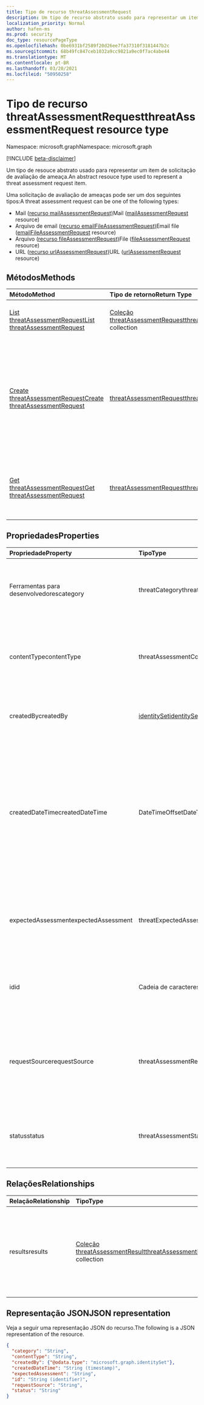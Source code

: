 ```yaml
---
title: Tipo de recurso threatAssessmentRequest
description: Um tipo de recurso abstrato usado para representar um item de solicitação de avaliação de ameaça.
localization_priority: Normal
author: hafen-ms
ms.prod: security
doc_type: resourcePageType
ms.openlocfilehash: 0be6931bf2589f20d26ee7fa37310f3181447b2c
ms.sourcegitcommit: 68b49fc847ceb1032a9cc9821a9ec0f7ac4abe44
ms.translationtype: MT
ms.contentlocale: pt-BR
ms.lasthandoff: 03/20/2021
ms.locfileid: "50950258"
---
```

# <a name="threatassessmentrequest-resource-type"></a><span data-ttu-id="eca66-103">Tipo de recurso threatAssessmentRequest</span><span class="sxs-lookup"><span data-stu-id="eca66-103">threatAssessmentRequest resource type</span></span>

<span data-ttu-id="eca66-104">Namespace: microsoft.graph</span><span class="sxs-lookup"><span data-stu-id="eca66-104">Namespace: microsoft.graph</span></span>

[!INCLUDE [beta-disclaimer](../../includes/beta-disclaimer.md)]

<span data-ttu-id="eca66-105">Um tipo de resouce abstrato usado para representar um item de solicitação de avaliação de ameaça.</span><span class="sxs-lookup"><span data-stu-id="eca66-105">An abstract resouce type used to represent a threat assessment request item.</span></span>

<span data-ttu-id="eca66-106">Uma solicitação de avaliação de ameaças pode ser um dos seguintes tipos:</span><span class="sxs-lookup"><span data-stu-id="eca66-106">A threat assessment request can be one of the following types:</span></span>

* <span data-ttu-id="eca66-107">Mail ([recurso mailAssessmentRequest)](mailAssessmentRequest.md)</span><span class="sxs-lookup"><span data-stu-id="eca66-107">Mail ([mailAssessmentRequest](mailAssessmentRequest.md) resource)</span></span>
* <span data-ttu-id="eca66-108">Arquivo de email ([recurso emailFileAssessmentRequest)](emailFileAssessmentRequest.md)</span><span class="sxs-lookup"><span data-stu-id="eca66-108">Email file ([emailFileAssessmentRequest](emailFileAssessmentRequest.md) resource)</span></span>
* <span data-ttu-id="eca66-109">Arquivo ([recurso fileAssessmentRequest)](fileAssessmentRequest.md)</span><span class="sxs-lookup"><span data-stu-id="eca66-109">File ([fileAssessmentRequest](fileAssessmentRequest.md) resource)</span></span>
* <span data-ttu-id="eca66-110">URL ([recurso urlAssessmentRequest)](urlAssessmentRequest.md)</span><span class="sxs-lookup"><span data-stu-id="eca66-110">URL ([urlAssessmentRequest](urlAssessmentRequest.md) resource)</span></span>

## <a name="methods"></a><span data-ttu-id="eca66-111">Métodos</span><span class="sxs-lookup"><span data-stu-id="eca66-111">Methods</span></span>

| <span data-ttu-id="eca66-112">Método</span><span class="sxs-lookup"><span data-stu-id="eca66-112">Method</span></span>       | <span data-ttu-id="eca66-113">Tipo de retorno</span><span class="sxs-lookup"><span data-stu-id="eca66-113">Return Type</span></span> | <span data-ttu-id="eca66-114">Descrição</span><span class="sxs-lookup"><span data-stu-id="eca66-114">Description</span></span> |
|:-------------|:------------|:------------|
| [<span data-ttu-id="eca66-115">List threatAssessmentRequest</span><span class="sxs-lookup"><span data-stu-id="eca66-115">List threatAssessmentRequest</span></span>](../api/informationprotection-list-threatassessmentrequests.md) | <span data-ttu-id="eca66-116">[Coleção threatAssessmentRequest](threatassessmentrequest.md)</span><span class="sxs-lookup"><span data-stu-id="eca66-116">[threatAssessmentRequest](threatassessmentrequest.md) collection</span></span> | <span data-ttu-id="eca66-117">Listar todas as solicitações de avaliação de ameaças em locatário.</span><span class="sxs-lookup"><span data-stu-id="eca66-117">List all threat assessment requests under tenant.</span></span> |
| [<span data-ttu-id="eca66-118">Create threatAssessmentRequest</span><span class="sxs-lookup"><span data-stu-id="eca66-118">Create threatAssessmentRequest</span></span>](../api/informationprotection-post-threatassessmentrequests.md) | [<span data-ttu-id="eca66-119">threatAssessmentRequest</span><span class="sxs-lookup"><span data-stu-id="eca66-119">threatAssessmentRequest</span></span>](threatassessmentrequest.md) | <span data-ttu-id="eca66-120">Crie uma nova solicitação de avaliação de ameaças postando um tipo de recurso derivado: [mailAssessmentRequest](../resources/mailAssessmentRequest.md), [emailFileAssessmentRequest](../resources/emailFileAssessmentRequest.md), [fileAssessmentRequest](../resources/fileAssessmentRequest.md), [urlAssessmentRequest](../resources/urlAssessmentRequest.md).</span><span class="sxs-lookup"><span data-stu-id="eca66-120">Create a new threat assessment request by posting a derived resource type: [mailAssessmentRequest](../resources/mailAssessmentRequest.md), [emailFileAssessmentRequest](../resources/emailFileAssessmentRequest.md), [fileAssessmentRequest](../resources/fileAssessmentRequest.md), [urlAssessmentRequest](../resources/urlAssessmentRequest.md).</span></span> |
| [<span data-ttu-id="eca66-121">Get threatAssessmentRequest</span><span class="sxs-lookup"><span data-stu-id="eca66-121">Get threatAssessmentRequest</span></span>](../api/threatassessmentrequest-get.md) | [<span data-ttu-id="eca66-122">threatAssessmentRequest</span><span class="sxs-lookup"><span data-stu-id="eca66-122">threatAssessmentRequest</span></span>](threatassessmentrequest.md) | <span data-ttu-id="eca66-123">Recupere as propriedades e as relações de um recurso **threatAssessmentRequest** especificado.</span><span class="sxs-lookup"><span data-stu-id="eca66-123">Retrieve the properties and relationships of a specified **threatAssessmentRequest** resource.</span></span> |

## <a name="properties"></a><span data-ttu-id="eca66-124">Propriedades</span><span class="sxs-lookup"><span data-stu-id="eca66-124">Properties</span></span>

| <span data-ttu-id="eca66-125">Propriedade</span><span class="sxs-lookup"><span data-stu-id="eca66-125">Property</span></span>     | <span data-ttu-id="eca66-126">Tipo</span><span class="sxs-lookup"><span data-stu-id="eca66-126">Type</span></span>        | <span data-ttu-id="eca66-127">Descrição</span><span class="sxs-lookup"><span data-stu-id="eca66-127">Description</span></span> |
| :-------------|:------------|:------------|
|<span data-ttu-id="eca66-128">Ferramentas para desenvolvedores</span><span class="sxs-lookup"><span data-stu-id="eca66-128">category</span></span>|<span data-ttu-id="eca66-129">threatCategory</span><span class="sxs-lookup"><span data-stu-id="eca66-129">threatCategory</span></span>|<span data-ttu-id="eca66-130">A categoria de ameaça.</span><span class="sxs-lookup"><span data-stu-id="eca66-130">The threat category.</span></span> <span data-ttu-id="eca66-131">Os valores possíveis são: `spam`, `phishing`, `malware`.</span><span class="sxs-lookup"><span data-stu-id="eca66-131">Possible values are: `spam`, `phishing`, `malware`.</span></span>|
|<span data-ttu-id="eca66-132">contentType</span><span class="sxs-lookup"><span data-stu-id="eca66-132">contentType</span></span>|<span data-ttu-id="eca66-133">threatAssessmentContentType</span><span class="sxs-lookup"><span data-stu-id="eca66-133">threatAssessmentContentType</span></span>|<span data-ttu-id="eca66-134">O tipo de conteúdo da avaliação de ameaças.</span><span class="sxs-lookup"><span data-stu-id="eca66-134">The content type of threat assessment.</span></span> <span data-ttu-id="eca66-135">Os valores possíveis são: `mail`, `url`, `file`.</span><span class="sxs-lookup"><span data-stu-id="eca66-135">Possible values are: `mail`, `url`, `file`.</span></span>|
|<span data-ttu-id="eca66-136">createdBy</span><span class="sxs-lookup"><span data-stu-id="eca66-136">createdBy</span></span>|[<span data-ttu-id="eca66-137">identitySet</span><span class="sxs-lookup"><span data-stu-id="eca66-137">identitySet</span></span>](identityset.md)|<span data-ttu-id="eca66-138">O criador da solicitação de avaliação de ameaças.</span><span class="sxs-lookup"><span data-stu-id="eca66-138">The threat assessment request creator.</span></span>|
|<span data-ttu-id="eca66-139">createdDateTime</span><span class="sxs-lookup"><span data-stu-id="eca66-139">createdDateTime</span></span>|<span data-ttu-id="eca66-140">DateTimeOffset</span><span class="sxs-lookup"><span data-stu-id="eca66-140">DateTimeOffset</span></span>|<span data-ttu-id="eca66-141">O tipo Timestamp representa informações de data e hora usando o formato ISO 8601 e está sempre no horário UTC.</span><span class="sxs-lookup"><span data-stu-id="eca66-141">The Timestamp type represents date and time information using ISO 8601 format and is always in UTC time.</span></span> <span data-ttu-id="eca66-142">Por exemplo, meia-noite UTC em 1 de janeiro de 2014 é `2014-01-01T00:00:00Z`.</span><span class="sxs-lookup"><span data-stu-id="eca66-142">For example, midnight UTC on Jan 1, 2014 is `2014-01-01T00:00:00Z`.</span></span>|
|<span data-ttu-id="eca66-143">expectedAssessment</span><span class="sxs-lookup"><span data-stu-id="eca66-143">expectedAssessment</span></span>|<span data-ttu-id="eca66-144">threatExpectedAssessment</span><span class="sxs-lookup"><span data-stu-id="eca66-144">threatExpectedAssessment</span></span>|<span data-ttu-id="eca66-145">A avaliação esperada do enviador.</span><span class="sxs-lookup"><span data-stu-id="eca66-145">The expected assessment from submitter.</span></span> <span data-ttu-id="eca66-146">Os valores possíveis são: `block` e `unblock`.</span><span class="sxs-lookup"><span data-stu-id="eca66-146">Possible values are: `block`, `unblock`.</span></span>|
|<span data-ttu-id="eca66-147">id</span><span class="sxs-lookup"><span data-stu-id="eca66-147">id</span></span>|<span data-ttu-id="eca66-148">Cadeia de caracteres</span><span class="sxs-lookup"><span data-stu-id="eca66-148">String</span></span>|<span data-ttu-id="eca66-149">A ID da solicitação de avaliação de ameaça é um GUID (identificador global exclusivo).</span><span class="sxs-lookup"><span data-stu-id="eca66-149">The threat assessment request ID is a globally unique identifier (GUID).</span></span>|
|<span data-ttu-id="eca66-150">requestSource</span><span class="sxs-lookup"><span data-stu-id="eca66-150">requestSource</span></span>|<span data-ttu-id="eca66-151">threatAssessmentRequestSource</span><span class="sxs-lookup"><span data-stu-id="eca66-151">threatAssessmentRequestSource</span></span>|<span data-ttu-id="eca66-152">A origem da solicitação de avaliação de ameaças.</span><span class="sxs-lookup"><span data-stu-id="eca66-152">The source of the threat assessment request.</span></span> <span data-ttu-id="eca66-153">Os valores possíveis são: `user` e `administrator`.</span><span class="sxs-lookup"><span data-stu-id="eca66-153">Possible values are: `user`, `administrator`.</span></span>|
|<span data-ttu-id="eca66-154">status</span><span class="sxs-lookup"><span data-stu-id="eca66-154">status</span></span>|<span data-ttu-id="eca66-155">threatAssessmentStatus</span><span class="sxs-lookup"><span data-stu-id="eca66-155">threatAssessmentStatus</span></span>|<span data-ttu-id="eca66-156">O status do processo de avaliação.</span><span class="sxs-lookup"><span data-stu-id="eca66-156">The assessment process status.</span></span> <span data-ttu-id="eca66-157">Os valores possíveis são: `pending`, `completed`.</span><span class="sxs-lookup"><span data-stu-id="eca66-157">Possible values are: `pending`, `completed`.</span></span>|

## <a name="relationships"></a><span data-ttu-id="eca66-158">Relações</span><span class="sxs-lookup"><span data-stu-id="eca66-158">Relationships</span></span>

| <span data-ttu-id="eca66-159">Relação</span><span class="sxs-lookup"><span data-stu-id="eca66-159">Relationship</span></span> | <span data-ttu-id="eca66-160">Tipo</span><span class="sxs-lookup"><span data-stu-id="eca66-160">Type</span></span>        | <span data-ttu-id="eca66-161">Descrição</span><span class="sxs-lookup"><span data-stu-id="eca66-161">Description</span></span> |
|:-------------|:------------|:------------|
|<span data-ttu-id="eca66-162">results</span><span class="sxs-lookup"><span data-stu-id="eca66-162">results</span></span>|<span data-ttu-id="eca66-163">[Coleção threatAssessmentResult](threatassessmentresult.md)</span><span class="sxs-lookup"><span data-stu-id="eca66-163">[threatAssessmentResult](threatassessmentresult.md) collection</span></span>|<span data-ttu-id="eca66-164">Uma coleção de resultados de avaliação de ameaças.</span><span class="sxs-lookup"><span data-stu-id="eca66-164">A collection of threat assessment results.</span></span> <span data-ttu-id="eca66-165">Somente leitura.</span><span class="sxs-lookup"><span data-stu-id="eca66-165">Read-only.</span></span> <span data-ttu-id="eca66-166">Por padrão, um `GET /threatAssessmentRequests/{id}` não retorna essa propriedade, a menos que você `$expand` se aplique a ela.</span><span class="sxs-lookup"><span data-stu-id="eca66-166">By default, a `GET /threatAssessmentRequests/{id}` does not return this property unless you apply `$expand` on it.</span></span>|

## <a name="json-representation"></a><span data-ttu-id="eca66-167">Representação JSON</span><span class="sxs-lookup"><span data-stu-id="eca66-167">JSON representation</span></span>

<span data-ttu-id="eca66-168">Veja a seguir uma representação JSON do recurso.</span><span class="sxs-lookup"><span data-stu-id="eca66-168">The following is a JSON representation of the resource.</span></span>

<!-- {
  "blockType": "resource",
  "optionalProperties": [

  ],
  "@odata.type": "microsoft.graph.threatAssessmentRequest",
  "keyProperty": "id"
}-->

```json
{
  "category": "String",
  "contentType": "String",
  "createdBy": {"@odata.type": "microsoft.graph.identitySet"},
  "createdDateTime": "String (timestamp)",
  "expectedAssessment": "String",
  "id": "String (identifier)",
  "requestSource": "String",
  "status": "String"
}
```

<!-- uuid: 16cd6b66-4b1a-43a1-adaf-3a886856ed98
2019-02-04 14:57:30 UTC -->
<!-- {
  "type": "#page.annotation",
  "description": "threatAssessmentRequest resource",
  "keywords": "",
  "section": "documentation",
  "tocPath": ""
}-->


